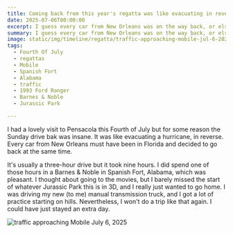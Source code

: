 ```yaml
---
title: Coming back from this year's regatta was like evacuating in reverse.
date: 2025-07-06T00:00:00
excerpt: I guess every car from New Orleans was on the way back, or else the new Buc-ee's on I-10 got people that excited.
summary: I guess every car from New Orleans was on the way back, or else the new Buc-ee's on I-10 got people that excited.
image: static/img/timeline/regatta/traffic-approaching-mobile-jul-6-2025.jpeg
tags:
  - Fourth Of July
  - regattas
  - Mobile
  - Spanish Fort
  - Alabama
  - traffic
  - 1993 Ford Ranger
  - Barnes & Noble
  - Jurassic Park

---
```


I had a lovely visit to Pensacola this Fourth of July but for some reason the Sunday drive bak was insane. It was like evacuating a hurricane, in reverse. Every car from New Orleans must have been in Florida and decided to go back at the same time.

It's usually a three-hour drive but it took nine hours. I did spend one of those hours in a Barnes & Noble in Spanish Fort, Alabama, which was pleasant. I thought about going to the movies, but I barely missed the start of whatever Jurassic Park this is in 3D, and I really just wanted to go home. I was driving my new (to me) manual transmission truck, and I got a lot of practice starting on hills. Nevertheless, I won't do a trip like that again. I could have just stayed an extra day.

![traffic approaching Mobile July 6, 2025](/static/img/timeline/regatta/traffic-approaching-mobile-jul-6-2025.jpeg)
